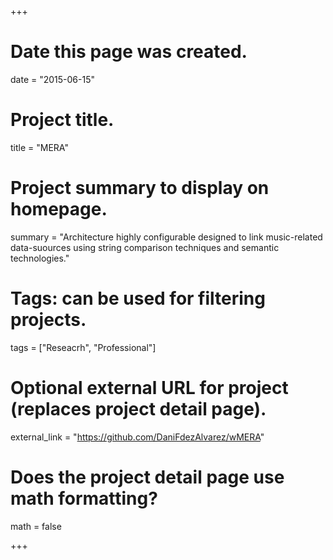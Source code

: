  +++
# Date this page was created.
date = "2015-06-15"

# Project title.
title = "MERA"

# Project summary to display on homepage.
summary = "Architecture highly configurable designed to link music-related data-suources using string comparison techniques and semantic technologies."
# Tags: can be used for filtering projects.
tags = ["Reseacrh", "Professional"]

# Optional external URL for project (replaces project detail page).
external_link = "https://github.com/DaniFdezAlvarez/wMERA"

# Does the project detail page use math formatting?
math = false

+++
